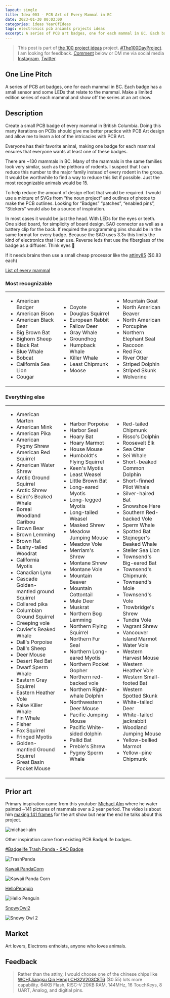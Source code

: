 ```yaml
---
layout: single
title: Idea 003 - PCB Art of Every Mammal in BC
date: 2023-01-30 00:03:00
categories: ideas YearOfIdeas
tags: electronics pcb aniamls projects ideas
excerpt: A series of PCB art badges, one for each mammal in BC. Each badge has a small sensor and some LEDs that relate to the mammal. Make a limited edition series of each mammal and show off the series at an art show.
---
```


> This post is part of [the 100 project ideas](/projects/2023-100-ideas/) project. [#The100DayProject](https://www.the100dayproject.org/). I am looking for feedback. <a href='#utterances-comments'>Comment</a> below or DM me via social media <a href="https://instagram.com/funvill" rel="nofollow noopener noreferrer"><i class="fab fa-fw fa-instagram" aria-hidden="true"></i><span class="label">Instagram</span></a>, <a href="https://twitter.com/funvill" rel="nofollow noopener noreferrer"><i class="fab fa-fw fa-twitter" aria-hidden="true"></i><span class="label">Twitter</span></a>.

## One Line Pitch

A series of PCB art badges, one for each mammal in BC. Each badge has a small sensor and some LEDs that relate to the mammal. Make a limited edition series of each mammal and show off the series at an art show.

## Description

Create a small PCB badge of every mammal in British Columbia. Doing this many iterations on PCBs should give me better practice with PCB Art design and allow me to learn a lot of the intricacies with PCB Art.

Everyone has their favorite animal, making one badge for each mammal ensures that everyone wants at least one of these badges.

There are ~130 mammals in BC. Many of the mammals in the same families look very similar, such as the plethora of rodents. I suspect that I can reduce this number to the major family instead of every rodent in the group. It would be worthwhile to find a way to reduce this list if possible. Just the most recognizable animals would be 15.

To help reduce the amount of design effort that would be required. I would use a mixture of SVGs from “the noun project” and outlines of photos to make the PCB outlines. Looking for “Badges” “patches”, “enabled pins”, “Stickers” would also be a source of inspiration.

In most cases it would be just the head. With LEDs for the eyes or teeth. One sided board, for simplicity of board design. SAO connector as well as a battery clip for the back. If required the programming pins should be in the same format for every badge. Because the SAO uses 3.3v this limits the kind of electronics that I can use. Reverse leds that use the fiberglass of the badge as a diffuser. Think eyes 👀

If it needs brains then use a small cheap processor like the [attiny85](https://jlcpcb.com/partdetail/MicrochipTech-ATTINY1616MNR/C507118) ($0.83 each)

[List of every mammal](https://northamericannature.com/which-mammals-live-in-british-columbia/)


### Most recognizable

<table width='100%'><tr><td width='33%'><ul>
<li>American Badger</li>
<li>American Bison</li>
<li>American Black Bear</li>
<li>Big Brown Bat</li>
<li>Bighorn Sheep</li>
<li>Black Rat</li>
<li>Blue Whale</li>
<li>Bobcat</li>
<li>California Sea Lion</li>
<li>Cougar</li>
</ul></td><td width='33%'><ul>
<li>Coyote</li>
<li>Douglas Squirrel</li>
<li>European Rabbit</li>
<li>Fallow Deer</li>
<li>Gray Whale</li>
<li>Groundhog</li>
<li>Humpback Whale</li>
<li>Killer Whale</li>
<li>Least Chipmunk</li>
<li>Moose</li>
</ul></td><td width='33%'><ul>
<li>Mountain Goat</li>
<li>North American Beaver</li>
<li>North American</li>
<li>Porcupine</li>
<li>Northern Elephant Seal</li>
<li>Raccoon</li>
<li>Red Fox</li>
<li>River Otter</li>
<li>Striped Dolphin</li>
<li>Striped Skunk</li>
<li>Wolverine</li>
</ul></td></tr></table>

### Everything else

<table width='100%'><tr><td width='33%'><ul>
<li>American Marten</li>
<li>American Mink</li>
<li>American Pika</li>
<li>American Pygmy Shrew</li>
<li>American Red Squirrel</li>
<li>American Water Shrew</li>
<li>Arctic Ground Squirrel</li>
<li>Arctic Shrew</li>
<li>Baird's Beaked Whale</li>
<li>Boreal Woodland Caribou</li>
<li>Brown Bear</li>
<li>Brown Lemming</li>
<li>Brown Rat</li>
<li>Bushy-tailed Woodrat</li>
<li>California Myotis</li>
<li>Canadian Lynx</li>
<li>Cascade Golden-mantled ground Squirrel</li>
<li>Collared pika</li>
<li>Columbian Ground Squirrel</li>
<li>Creeping vole</li>
<li>Cuvier's Beaked Whale</li>
<li>Dall's Porpoise</li>
<li>Dall's Sheep</li>
<li>Deer Mouse</li>
<li>Desert Red Bat</li>
<li>Dwarf Sperm Whale</li>
<li>Eastern Gray Squirrel</li>
<li>Eastern Heather Vole</li>
<li>False Killer Whale</li>
<li>Fin Whale</li>
<li>Fisher</li>
<li>Fox Squirrel</li>
<li>Fringed Myotis</li>
<li>Golden-mantled Ground Squirrel</li>
<li>Great Basin Pocket Mouse</li>
</ul></td><td width='33%'><ul>
<li>Harbor Porpoise</li>
<li>Harbor Seal</li>
<li>Hoary Bat</li>
<li>Hoary Marmot</li>
<li>House Mouse</li>
<li>Humboldt's Flying Squirrel</li>
<li>Keen's Myotis</li>
<li>Least Weasel</li>
<li>Little Brown Bat</li>
<li>Long-eared Myotis</li>
<li>Long-legged Myotis</li>
<li>Long-tailed Weasel</li>
<li>Masked Shrew</li>
<li>Meadow Jumping Mouse</li>
<li>Meadow Vole</li>
<li>Merriam's Shrew</li>
<li>Montane Shrew</li>
<li>Montane Vole</li>
<li>Mountain Beaver</li>
<li>Mountain Cottontail</li>
<li>Mule Deer</li>
<li>Muskrat</li>
<li>Northern Bog Lemming</li>
<li>Northern Flying Squirrel</li>
<li>Northern Fur Seal</li>
<li>Northern Long-eared Myotis</li>
<li>Northern Pocket Gopher</li>
<li>Northern red-backed vole</li>
<li>Northern Right-whale Dolphin</li>
<li>Northwestern Deer Mouse</li>
<li>Pacific Jumping Mouse</li>
<li>Pacific White-sided dolphin</li>
<li>Pallid Bat</li>
<li>Preble's Shrew</li>
<li>Pygmy Sperm Whale</li>
</ul></td><td width='33%'><ul>
<li>Red-tailed Chipmunk</li>
<li>Risso's Dolphin</li>
<li>Roosevelt Elk</li>
<li>Sea Otter</li>
<li>Sei Whale</li>
<li>Short-beaked Common Dolphin</li>
<li>Short-finned Pilot Whale</li>
<li>Silver-haired Bat</li>
<li>Snowshoe Hare</li>
<li>Southern Red-backed Vole</li>
<li>Sperm Whale</li>
<li>Spotted Bat</li>
<li>Stejneger's Beaked Whale</li>
<li>Steller Sea Lion</li>
<li>Townsend's Big-eared Bat</li>
<li>Townsend's Chipmunk</li>
<li>Townsend's Mole</li>
<li>Townsend's Vole</li>
<li>Trowbridge's Shrew</li>
<li>Tundra Vole</li>
<li>Vagrant Shrew</li>
<li>Vancouver Island Marmot</li>
<li>Water Vole</li>
<li>Western Harvest Mouse</li>
<li>Western Heather Vole</li>
<li>Western Small-footed Bat</li>
<li>Western Spotted Skunk</li>
<li>White-tailed Deer</li>
<li>White-tailed jackrabbit</li>
<li>Woodland Jumping Mouse</li>
<li>Yellow-bellied Marmot</li>
<li>Yellow-pine Chipmunk</li>
</ul></td></tr></table>

## Prior art

Primary inspiration came from this youtuber [Michael Alm](https://www.almfab.com ) where he water painted ~141 pictures of mammals over a 2 year period. The video is about him [making 141 frames](https://www.youtube.com/watch?v=012r8PZKsEE ) for the art show but near the end he talks about this project.  

<img src="/public/uploads/2023/michael-alm.png" alt="michael-alm"/>

Other inspiration came from existing PCB BadgeLife badges.

[#Badgelife Trash Panda - SAO Badge](https://www.tindie.com/products/brandon-satrom/badgelife-trash-panda-sao-badge/)

<img src="/public/uploads/2023/TrashPanda.png" alt="TrashPanda"/>

[Kawaii PandaCorn](https://www.tindie.com/products/maepa/kawaii-pandacorn/)

<img src="/public/uploads/2023/KawaiiPandaCorn.png" alt="Kawaii Panda Corn"/>

[HelloPenguin](https://www.tindie.com/products/nwmaker/hellopenguin/)

<img src="/public/uploads/2023/HelloPenguin.png" alt="Hello Penguin"/>

[SnowyOwl2](https://www.tindie.com/products/nwmaker/snowyowl2/)

<img src="/public/uploads/2023/SnowyOwl2.png" alt="Snowy Owl 2"/>

## Market

Art lovers, Electrons enthoists, anyone who loves animals.

## Feedback

> Rather than the attiny, I would choose one of the chinese chips like [WCH(Jiangsu Qin Heng) CH32V203C8T6](https://www.lcsc.com/product-detail/Microcontroller-Units-MCUs-MPUs-SOCs_WCH-Jiangsu-Qin-Heng-CH32V203C8T6_C3001172.html) ($0.55) lots more capability. 64KB Flash, RISC-V 20KB RAM, 144MHz, 16 TouchKeys, 8 UART, Analog, and digitial pins.
